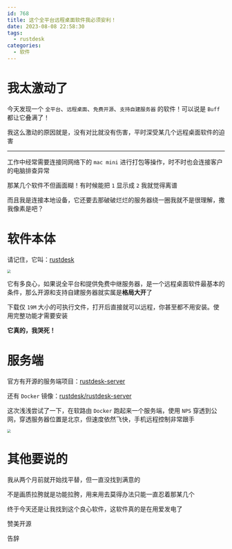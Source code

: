 ```yaml
---
id: 768
title: 这个全平台远程桌面软件我必须安利！
date: 2023-08-08 22:58:30
tags:
  - rustdesk
categories:
  - 软件
---
```


# 我太激动了

今天发现一个 `全平台`、`远程桌面`、`免费开源`、`支持自建服务器` 的软件！可以说是 `Buff` 都让它叠满了！

我这么激动的原因就是，没有对比就没有伤害，平时深受某几个远程桌面软件的迫害

---

工作中经常需要连接同网络下的 `mac mini` 进行打包等操作，时不时也会连接客户的电脑排查异常

那某几个软件不但画面糊！有时候能把 `1` 显示成 `2` 我就觉得离谱

而且我是连接本地设备，它还要去那破破烂烂的服务器绕一圈我就不是很理解，撒我像素是吧？

# 软件本体

请记住，它叫：[rustdesk](https://rustdesk.com/)

<img src="https://imba97.cn/uploads/2023/08/rustdesk-1.png" style="zoom:50%;" />

它有多良心，如果说全平台和提供免费中继服务器，是一个远程桌面软件最基本的条件，那么开源和支持自建服务器就实属是**格局大开**了

下载仅 `19M` 大小的可执行文件，打开后直接就可以远程，你甚至都不用安装。使用完整功能才需要安装

**它真的，我哭死！**

# 服务端

官方有开源的服务端项目：[rustdesk-server](https://github.com/rustdesk/rustdesk-server)

还有 `Docker` 镜像：[rustdesk/rustdesk-server](https://hub.docker.com/r/rustdesk/rustdesk-server)

这次浅浅尝试了一下，在软路由 `Docker` 跑起来一个服务端，使用 `NPS` 穿透到公网，穿透服务器位置是北京，但速度依然飞快，手机远程控制非常跟手

<img src="https://imba97.cn/uploads/2023/08/rustdesk-2.png" style="zoom:50%;" />

# 其他要说的

我从两个月前就开始找平替，但一直没找到满意的

不是画质拉胯就是功能拉胯，用来用去莫得办法只能一直忍着那某几个

终于今天还是让我找到这个良心软件，这软件真的是在用爱发电了

赞美开源

告辞
